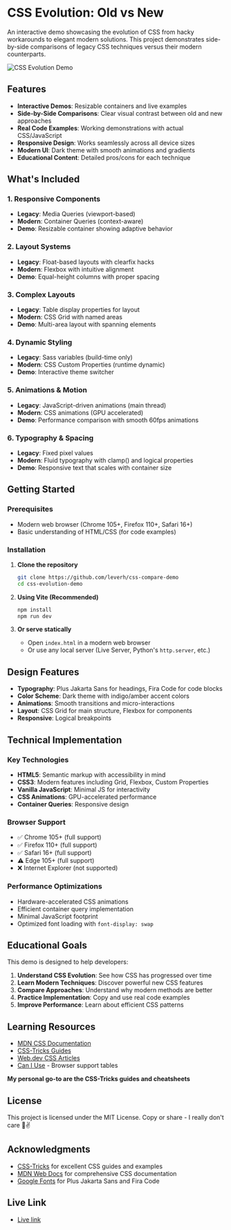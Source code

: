 # CSS Evolution: Old vs New

An interactive demo showcasing the evolution of CSS from hacky workarounds to elegant modern solutions. This project demonstrates side-by-side comparisons of legacy CSS techniques versus their modern counterparts.

![CSS Evolution Demo](https://img.shields.io/badge/CSS-Evolution-6366f1?style=for-the-badge&logo=css3)

##  Features

- **Interactive Demos**: Resizable containers and live examples
- **Side-by-Side Comparisons**: Clear visual contrast between old and new approaches
- **Real Code Examples**: Working demonstrations with actual CSS/JavaScript
- **Responsive Design**: Works seamlessly across all device sizes
- **Modern UI**: Dark theme with smooth animations and gradients
- **Educational Content**: Detailed pros/cons for each technique

##  What's Included

### 1. **Responsive Components**
- **Legacy**: Media Queries (viewport-based)
- **Modern**: Container Queries (context-aware)
- **Demo**: Resizable container showing adaptive behavior

### 2. **Layout Systems**
- **Legacy**: Float-based layouts with clearfix hacks
- **Modern**: Flexbox with intuitive alignment
- **Demo**: Equal-height columns with proper spacing

### 3. **Complex Layouts**
- **Legacy**: Table display properties for layout
- **Modern**: CSS Grid with named areas
- **Demo**: Multi-area layout with spanning elements

### 4. **Dynamic Styling**
- **Legacy**: Sass variables (build-time only)
- **Modern**: CSS Custom Properties (runtime dynamic)
- **Demo**: Interactive theme switcher

### 5. **Animations & Motion**
- **Legacy**: JavaScript-driven animations (main thread)
- **Modern**: CSS animations (GPU accelerated)
- **Demo**: Performance comparison with smooth 60fps animations

### 6. **Typography & Spacing**
- **Legacy**: Fixed pixel values
- **Modern**: Fluid typography with clamp() and logical properties
- **Demo**: Responsive text that scales with container size

## Getting Started

### Prerequisites
- Modern web browser (Chrome 105+, Firefox 110+, Safari 16+)
- Basic understanding of HTML/CSS (for code examples)

### Installation

1. **Clone the repository**
   ```bash
   git clone https://github.com/leverh/css-compare-demo
   cd css-evolution-demo
   ```

2. **Using Vite (Recommended)**
   ```bash
   npm install
   npm run dev
   ```

3. **Or serve statically**
   - Open `index.html` in a modern web browser
   - Or use any local server (Live Server, Python's `http.server`, etc.)


## Design Features

- **Typography**: Plus Jakarta Sans for headings, Fira Code for code blocks
- **Color Scheme**: Dark theme with indigo/amber accent colors
- **Animations**: Smooth transitions and micro-interactions
- **Layout**: CSS Grid for main structure, Flexbox for components
- **Responsive**: Logical breakpoints

## Technical Implementation

### Key Technologies
- **HTML5**: Semantic markup with accessibility in mind
- **CSS3**: Modern features including Grid, Flexbox, Custom Properties
- **Vanilla JavaScript**: Minimal JS for interactivity
- **CSS Animations**: GPU-accelerated performance
- **Container Queries**: Responsive design

### Browser Support
- ✅ Chrome 105+ (full support)
- ✅ Firefox 110+ (full support)
- ✅ Safari 16+ (full support)
- ⚠️ Edge 105+ (full support)
- ❌ Internet Explorer (not supported)

### Performance Optimizations
- Hardware-accelerated CSS animations
- Efficient container query implementation
- Minimal JavaScript footprint
- Optimized font loading with `font-display: swap`

## Educational Goals

This demo is designed to help developers:

1. **Understand CSS Evolution**: See how CSS has progressed over time
2. **Learn Modern Techniques**: Discover powerful new CSS features
3. **Compare Approaches**: Understand why modern methods are better
4. **Practice Implementation**: Copy and use real code examples
5. **Improve Performance**: Learn about efficient CSS patterns

## Learning Resources

- [MDN CSS Documentation](https://developer.mozilla.org/en-US/docs/Web/CSS)
- [CSS-Tricks Guides](https://css-tricks.com/guides/)
- [Web.dev CSS Articles](https://web.dev/learn/css/)
- [Can I Use](https://caniuse.com/) - Browser support tables

**My personal go-to are the CSS-Tricks guides and cheatsheets** 

## License

This project is licensed under the MIT License. Copy or share - I really don't care 🖖✌️

## Acknowledgments

- [CSS-Tricks](https://css-tricks.com/) for excellent CSS guides and examples
- [MDN Web Docs](https://developer.mozilla.org/) for comprehensive CSS documentation
- [Google Fonts](https://fonts.google.com/) for Plus Jakarta Sans and Fira Code

## Live Link
- [Live link]()